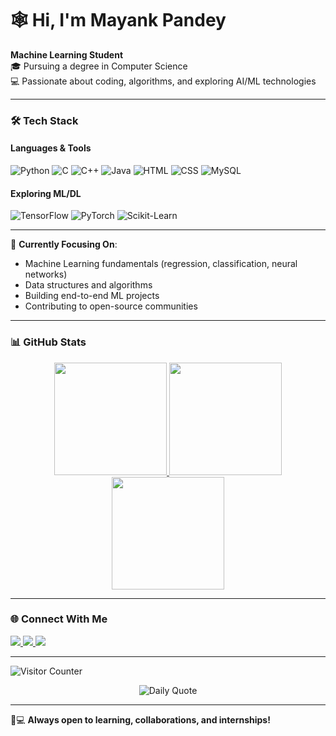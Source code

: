 # 🕸️ Hi, I'm Mayank Pandey

**Machine Learning Student**  
🎓 Pursuing a degree in Computer Science  
💻 Passionate about coding, algorithms, and exploring AI/ML technologies  

---

### 🛠️ **Tech Stack**

#### **Languages & Tools**
<p align="left">
  <img src="https://img.shields.io/badge/Python-3776AB?style=for-the-badge&logo=python&logoColor=white" alt="Python">
  <img src="https://img.shields.io/badge/C-00599C?style=for-the-badge&logo=c&logoColor=white" alt="C">
  <img src="https://img.shields.io/badge/C%2B%2B-00599C?style=for-the-badge&logo=c%2B%2B&logoColor=white" alt="C++">
  <img src="https://img.shields.io/badge/Java-ED8B00?style=for-the-badge&logo=openjdk&logoColor=white" alt="Java">
  <img src="https://img.shields.io/badge/HTML5-E34F26?style=for-the-badge&logo=html5&logoColor=white" alt="HTML">
  <img src="https://img.shields.io/badge/CSS3-1572B6?style=for-the-badge&logo=css3&logoColor=white" alt="CSS">
  <img src="https://img.shields.io/badge/MySQL-4479A1?style=for-the-badge&logo=mysql&logoColor=white" alt="MySQL">
</p>

#### **Exploring ML/DL**
<p align="left">
  <img src="https://img.shields.io/badge/TensorFlow-FF6F00?style=for-the-badge&logo=tensorflow&logoColor=white" alt="TensorFlow">
  <img src="https://img.shields.io/badge/PyTorch-EE4C2C?style=for-the-badge&logo=pytorch&logoColor=white" alt="PyTorch">
  <img src="https://img.shields.io/badge/scikit_learn-F7931E?style=for-the-badge&logo=scikit-learn&logoColor=white" alt="Scikit-Learn">
</p>

---

🚧 **Currently Focusing On**:  
- Machine Learning fundamentals (regression, classification, neural networks)  
- Data structures and algorithms    
- Building end-to-end ML projects  
- Contributing to open-source communities  

---

### 📊 **GitHub Stats**

<!-- Dynamic Stats Cards -->
<div align="center">
  <a href="https://github.com/mynkpandey">
    <img height="180em" src="https://github-readme-stats.vercel.app/api?username=mynkpandey&show_icons=true&theme=vision-friendly-dark&hide_border=true&include_all_commits=true&count_private=true"/>
    <img height="180em" src="https://github-readme-streak-stats.herokuapp.com/?user=mynkpandey&theme=vision-friendly-dark&hide_border=true"/>
    <img height="180em" src="https://github-readme-stats.vercel.app/api/top-langs/?username=mynkpandey&layout=compact&theme=vision-friendly-dark&hide_border=true"/>
  </a>
</div>


---

### 🌐 **Connect With Me**
<p align="left">
  <a href="https://linkedin.com/in/mayank-pandey-112756243">
    <img src="https://img.shields.io/badge/LinkedIn-0077B5?style=for-the-badge&logo=linkedin&logoColor=white">
  </a>
  <a href="mailto:mayankpandey8534@gmail.com">
    <img src="https://img.shields.io/badge/Gmail-D14836?style=for-the-badge&logo=gmail&logoColor=white">
  </a>
  <a href="https://leetcode.com/mynk_pandey/">
    <img src="https://img.shields.io/badge/LeetCode-FFA116?style=for-the-badge&logo=leetcode&logoColor=black">
  </a>
</p>

---


<p align="left">
  <img src="https://komarev.com/ghpvc/?username=mynkpandey&label=Profile+Views&color=00ff00&style=flat" alt="Visitor Counter"/>
</p>
<div align="center">
  <img src="https://quotes-github-readme.vercel.app/api?type=horizontal&theme=dark" alt="Daily Quote"/>
</div>

---


👨💻 **Always open to learning, collaborations, and internships!**
